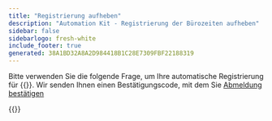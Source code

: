 ```yaml
---
title: "Registrierung aufheben"
description: "Automation Kit - Registrierung der Bürozeiten aufheben"
sidebar: false
sidebarlogo: fresh-white
include_footer: true
generated: 38A1BD32A8A2D984418B1C28E7309FBF22188319
---
```


Bitte verwenden Sie die folgende Frage, um Ihre automatische Registrierung für {{<product-name>}}. Wir senden Ihnen einen Bestätigungscode, mit dem Sie [Abmeldung bestätigen](/de/office-hours/unregister-confirm)

{{<questions name="/content/de/office-hours/unregister.json" completed="Vielen Dank, dass Sie Fragen zur Abmeldung ausgefüllt haben." showNavigationButtons="false" locale="de">}}
